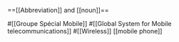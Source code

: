 ==[[Abbreviation]] and [[noun]]==

#[[Groupe Spécial Mobile]]
#[[Global System for Mobile telecommunications]]
#[[Wireless]] [[mobile phone]]
